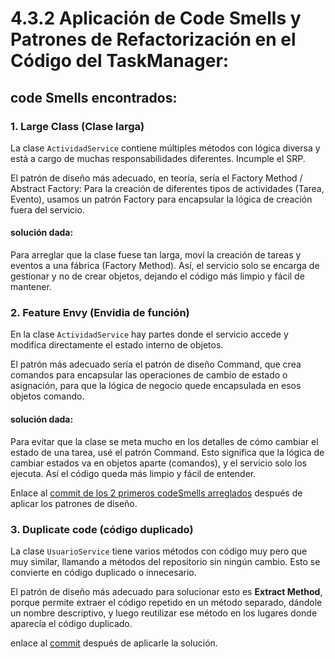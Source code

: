 # 4.3.2 Aplicación de Code Smells y Patrones de Refactorización en el Código del TaskManager:

## code Smells encontrados:

### 1. Large Class (Clase larga)

La clase `ActividadService` contiene múltiples métodos con lógica diversa y está a cargo de muchas responsabilidades
diferentes. Incumple el SRP.

El patrón de diseño más adecuado, en teoría, sería el Factory Method / Abstract Factory: Para la creación de diferentes 
tipos de actividades (Tarea, Evento), usamos un patrón Factory para encapsular la lógica de creación fuera del servicio.

#### solución dada:

Para arreglar que la clase fuese tan larga, moví la creación de tareas y eventos a una fábrica (Factory Method). Así, el 
servicio solo se encarga de gestionar y no de crear objetos, dejando el código más limpio y fácil de mantener.

### 2.  Feature Envy (Envidia de función)

En la clase `ActividadService` hay partes donde el servicio accede y modifica directamente el estado interno de objetos.

El patrón más adecuado sería el patrón de diseño Command, que crea comandos para encapsular las operaciones de
cambio de estado o asignación, para que la lógica de negocio quede encapsulada en esos objetos comando.


#### solución dada:

Para evitar que la clase se meta mucho en los detalles de cómo cambiar el estado de una tarea, usé el patrón Command. 
Esto significa que la lógica de cambiar estados va en objetos aparte (comandos), y el servicio solo los ejecuta.
Así el código queda más limpio y fácil de entender.

Enlace al [commit de los 2 primeros codeSmells arreglados](https://github.com/RebelionAlberti/2425-varios-edes-prog-proyectotaskmanager-rebelion_alberti/commit/ea9d5666badc08c3c7819a6c84a374713ec9c7a8)
después de aplicar los patrones de diseño.

### 3. Duplicate code (código duplicado)

La clase `UsuarioService` tiene varios métodos con código muy pero que muy similar, llamando a métodos del repositorio 
sin ningún cambio. Esto se convierte en código duplicado o innecesario.

El patrón de diseño más adecuado para solucionar esto es **Extract Method**, porque permite extraer el código repetido 
en un método separado, dándole un nombre descriptivo, y luego reutilizar ese método en los lugares donde aparecía el 
código duplicado.

enlace al [commit]() después de aplicarle la solución.